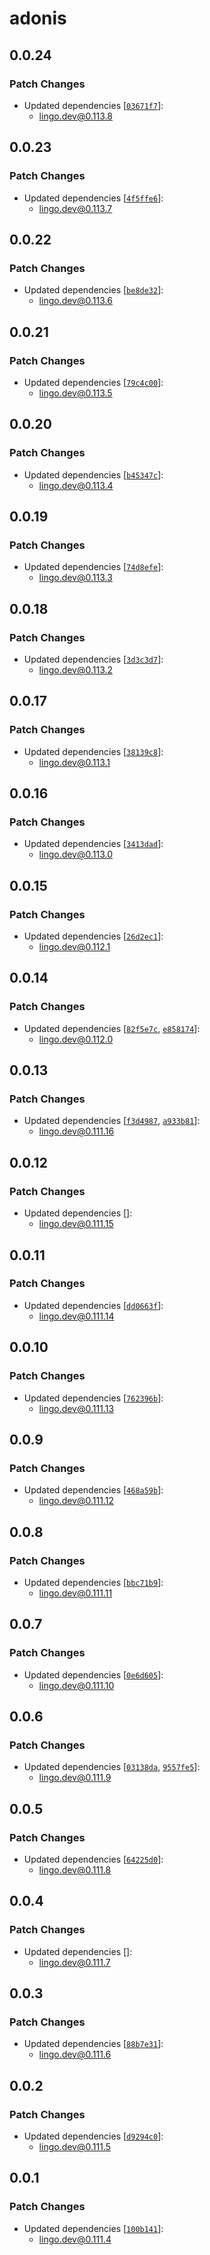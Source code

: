 # adonis

## 0.0.24

### Patch Changes

- Updated dependencies [[`03671f7`](https://github.com/lingodotdev/lingo.dev/commit/03671f7cb252d6bee3debce2f4a4eb989dc0050b)]:
  - lingo.dev@0.113.8

## 0.0.23

### Patch Changes

- Updated dependencies [[`4f5ffe6`](https://github.com/lingodotdev/lingo.dev/commit/4f5ffe62189949bb26a6c7825cb72c217aefa32f)]:
  - lingo.dev@0.113.7

## 0.0.22

### Patch Changes

- Updated dependencies [[`be8de32`](https://github.com/lingodotdev/lingo.dev/commit/be8de3280bb5dc5f409fc7680c0e5ff6a53e2fe5)]:
  - lingo.dev@0.113.6

## 0.0.21

### Patch Changes

- Updated dependencies [[`79c4c00`](https://github.com/lingodotdev/lingo.dev/commit/79c4c00108b9c102cf53e1c090b286070a43e3d5)]:
  - lingo.dev@0.113.5

## 0.0.20

### Patch Changes

- Updated dependencies [[`b45347c`](https://github.com/lingodotdev/lingo.dev/commit/b45347c38572ee371b2bc494261b7e3e90c4aed1)]:
  - lingo.dev@0.113.4

## 0.0.19

### Patch Changes

- Updated dependencies [[`74d8efe`](https://github.com/lingodotdev/lingo.dev/commit/74d8efef8d4789f9baa5b7837e053c2571df0308)]:
  - lingo.dev@0.113.3

## 0.0.18

### Patch Changes

- Updated dependencies [[`3d3c3d7`](https://github.com/lingodotdev/lingo.dev/commit/3d3c3d783a61443da50a5d182391db33a0d29c84)]:
  - lingo.dev@0.113.2

## 0.0.17

### Patch Changes

- Updated dependencies [[`38139c8`](https://github.com/lingodotdev/lingo.dev/commit/38139c81a85001739cece60873c0c6ad711327a4)]:
  - lingo.dev@0.113.1

## 0.0.16

### Patch Changes

- Updated dependencies [[`3413dad`](https://github.com/lingodotdev/lingo.dev/commit/3413dad22af688a6d26649c4f25e18304b3caee6)]:
  - lingo.dev@0.113.0

## 0.0.15

### Patch Changes

- Updated dependencies [[`26d2ec1`](https://github.com/lingodotdev/lingo.dev/commit/26d2ec155c5868a5bdce1027cd76a5a2d4f8f2b1)]:
  - lingo.dev@0.112.1

## 0.0.14

### Patch Changes

- Updated dependencies [[`82f5e7c`](https://github.com/lingodotdev/lingo.dev/commit/82f5e7cdde9a2a15b4c2a7fcb8c67ed64eab596b), [`e858174`](https://github.com/lingodotdev/lingo.dev/commit/e858174fd5165e0ea3e3f25fa1fc3edb292bc58f)]:
  - lingo.dev@0.112.0

## 0.0.13

### Patch Changes

- Updated dependencies [[`f3d4987`](https://github.com/lingodotdev/lingo.dev/commit/f3d4987ddc393c28d488f030c087f3e99a667975), [`a933b81`](https://github.com/lingodotdev/lingo.dev/commit/a933b8102763e0481f088c847da53e0eee3f0617)]:
  - lingo.dev@0.111.16

## 0.0.12

### Patch Changes

- Updated dependencies []:
  - lingo.dev@0.111.15

## 0.0.11

### Patch Changes

- Updated dependencies [[`dd0663f`](https://github.com/lingodotdev/lingo.dev/commit/dd0663fdcdd0ff4fd5748386758a8c20f9e52a4b)]:
  - lingo.dev@0.111.14

## 0.0.10

### Patch Changes

- Updated dependencies [[`762396b`](https://github.com/lingodotdev/lingo.dev/commit/762396bb37110dbe3e4e000edb27892b318aa3ef)]:
  - lingo.dev@0.111.13

## 0.0.9

### Patch Changes

- Updated dependencies [[`468a59b`](https://github.com/lingodotdev/lingo.dev/commit/468a59b89736c72253b1f32abbf30a950e5434ec)]:
  - lingo.dev@0.111.12

## 0.0.8

### Patch Changes

- Updated dependencies [[`bbc71b9`](https://github.com/lingodotdev/lingo.dev/commit/bbc71b9948ccc289c9669d8b0c276c9596f6a5e7)]:
  - lingo.dev@0.111.11

## 0.0.7

### Patch Changes

- Updated dependencies [[`0e6d605`](https://github.com/lingodotdev/lingo.dev/commit/0e6d605a9ad6835bef26c40895760c652a69b7a2)]:
  - lingo.dev@0.111.10

## 0.0.6

### Patch Changes

- Updated dependencies [[`03138da`](https://github.com/lingodotdev/lingo.dev/commit/03138dac37e869e2e99702ffd3c76532f1c58aa6), [`9557fe5`](https://github.com/lingodotdev/lingo.dev/commit/9557fe572d3e4a1a4d8c1e35417fe3b7531c3d52)]:
  - lingo.dev@0.111.9

## 0.0.5

### Patch Changes

- Updated dependencies [[`64225d0`](https://github.com/lingodotdev/lingo.dev/commit/64225d073999d599ba86f65fee8e08e3e5f2800b)]:
  - lingo.dev@0.111.8

## 0.0.4

### Patch Changes

- Updated dependencies []:
  - lingo.dev@0.111.7

## 0.0.3

### Patch Changes

- Updated dependencies [[`88b7e31`](https://github.com/lingodotdev/lingo.dev/commit/88b7e3132c77d0a1e823de4ee6ef5a96a3098b97)]:
  - lingo.dev@0.111.6

## 0.0.2

### Patch Changes

- Updated dependencies [[`d9294c0`](https://github.com/lingodotdev/lingo.dev/commit/d9294c0bbb993454ad3654f77dd48d82211e0465)]:
  - lingo.dev@0.111.5

## 0.0.1

### Patch Changes

- Updated dependencies [[`100b141`](https://github.com/lingodotdev/lingo.dev/commit/100b141d2143e33b603830475ba55089dc421e3d)]:
  - lingo.dev@0.111.4
